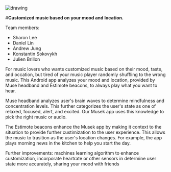![drawing](https://raw.githubusercontent.com/wearhackstoronto/musek/master/mindfulhacks/app/src/main/res/drawable/appicon.png?token=AHQN1xUEEoih8opsGte-WMbQIoeJVQw0ks5VWK2IwA%3D%3D)

#**Customized music based on your mood and location.**

Team members: 
* Sharon Lee
* Daniel Lin
* Andrew Jung
* Konstantin Sokovykh
* Julien Brillon

For music lovers who wants customized music based on their mood, taste, and occation, but tired of your music player randomly shuffling to the wrong music. This Android app analyzes your mood and location, provided by Muse headband and Estimote beacons, to always play what you want to hear. 

Muse headband analyzes user's brain waves to determine mindfulness and concentration levels. This further categorizes the user's state as one of relaxed, focused, alert, and excited. Our Musek app uses this knowledge to pick the right music or audio. 

The Estimote beacons enhance the Musek app by making it context to the situation to provide further custimization to the user experience. This allows the music to trasition as the user's location changes. For example, the app plays morning news in the kitchen to help you start the day.

Further improvements:  machines learning algorithm to enhance customization, incorporate heartrate or other sensors in determine user state more accurately, sharing your mood with friends
